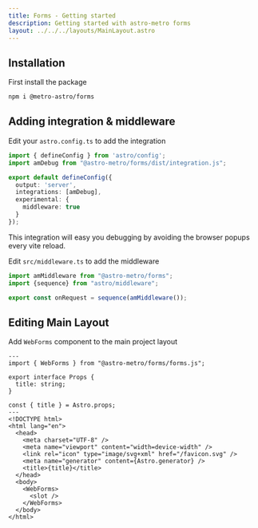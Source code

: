 ```yaml
---
title: Forms - Getting started
description: Getting started with astro-metro forms
layout: ../../../layouts/MainLayout.astro
---
```


## Installation

First install the package
```bash
npm i @metro-astro/forms
```

## Adding integration & middleware

Edit your `astro.config.ts` to add the integration
```ts
import { defineConfig } from 'astro/config';
import amDebug from "@astro-metro/forms/dist/integration.js";

export default defineConfig({
  output: 'server',
  integrations: [amDebug],
  experimental: {
    middleware: true
  }
});
```
This integration will easy you debugging by avoiding the browser popups every vite reload.


Edit 
`src/middleware.ts` to add the middleware
```ts
import amMiddleware from "@astro-metro/forms";
import {sequence} from "astro/middleware";

export const onRequest = sequence(amMiddleware());
```


## Editing Main Layout

Add `WebForms` component to the main project layout

```astro
---
import { WebForms } from "@astro-metro/forms/forms.js";

export interface Props {
  title: string;
}

const { title } = Astro.props;
---
<!DOCTYPE html>
<html lang="en">
  <head>
    <meta charset="UTF-8" />
    <meta name="viewport" content="width=device-width" />
    <link rel="icon" type="image/svg+xml" href="/favicon.svg" />
    <meta name="generator" content={Astro.generator} />
    <title>{title}</title>
  </head>
  <body>
    <WebForms>
      <slot />
    </WebForms>
  </body>
</html>
```